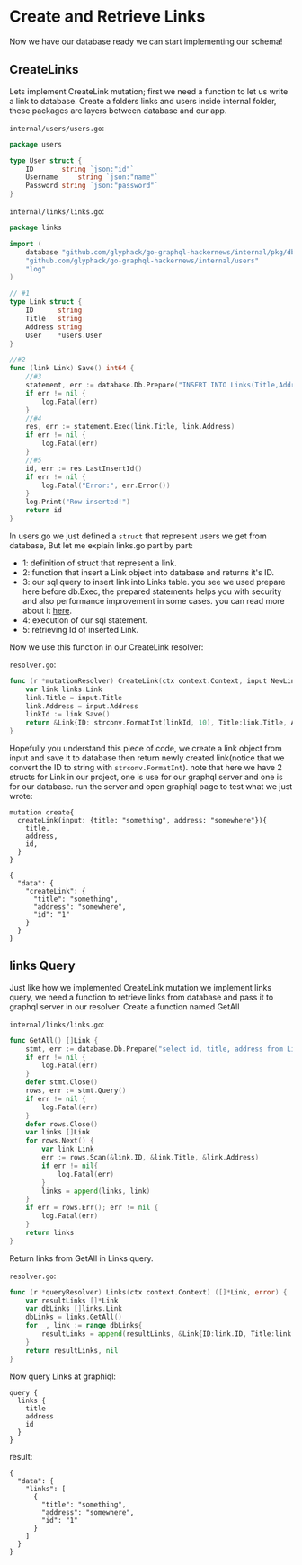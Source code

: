 # Create and Retrieve Links
Now we have our database ready we can start implementing our schema!

## CreateLinks
Lets implement CreateLink mutation; first we need a function to let us write a link to database.
Create a folders links and users inside internal folder, these packages are layers between database and our app.

<Instruction>

`internal/users/users.go`:
```go
package users

type User struct {
	ID       string `json:"id"`
	Username     string `json:"name"`
	Password string `json:"password"`
}
```

</Instruction>

<Instruction>

`internal/links/links.go`:
```go
package links

import (
	database "github.com/glyphack/go-graphql-hackernews/internal/pkg/db/mysql"
	"github.com/glyphack/go-graphql-hackernews/internal/users"
	"log"
)

// #1
type Link struct {
	ID      string
	Title   string
	Address string
	User    *users.User
}

//#2
func (link Link) Save() int64 {
	//#3
	statement, err := database.Db.Prepare("INSERT INTO Links(Title,Address) VALUES(?,?)")
	if err != nil {
		log.Fatal(err)
	}
	//#4
	res, err := statement.Exec(link.Title, link.Address)
	if err != nil {
		log.Fatal(err)
	}
	//#5
	id, err := res.LastInsertId()
	if err != nil {
		log.Fatal("Error:", err.Error())
	}
	log.Print("Row inserted!")
	return id
}

```

</Instruction>

In users.go we just defined a `struct` that represent users we get from database, But let me explain links.go part by part:
* 1: definition of struct that represent a link.
* 2: function that insert a Link object into database and returns it's ID.
* 3: our sql query to insert link into Links table. you see we used prepare here before db.Exec, the prepared statements helps you with security and also performance improvement in some cases. you can read more about it [here](https://www.postgresql.org/docs/9.3/sql-prepare.html).
* 4: execution of our sql statement.
* 5: retrieving Id of inserted Link.

Now we use this function in our CreateLink resolver:

<Instruction>

`resolver.go`:
```go
func (r *mutationResolver) CreateLink(ctx context.Context, input NewLink) (*Link, error) {
	var link links.Link
	link.Title = input.Title
	link.Address = input.Address
	linkId := link.Save()
	return &Link{ID: strconv.FormatInt(linkId, 10), Title:link.Title, Address:link.Address}, nil
}
```

</Instruction>

Hopefully you understand this piece of code, we create a link object from input and save it to database then return newly created link(notice that we convert the ID to string with `strconv.FormatInt`).
note that here we have 2 structs for Link in our project, one is use for our graphql server and one is for our database.
run the server and open graphiql page to test what we just wrote:

<Instruction>

```
mutation create{
  createLink(input: {title: "something", address: "somewhere"}){
    title,
    address,
    id,
  }
}
```
```
{
  "data": {
    "createLink": {
      "title": "something",
      "address": "somewhere",
      "id": "1"
    }
  }
}
```

</Instruction>

## links Query <a name="links-query"></a>
Just like how we implemented CreateLink mutation we implement links query, we need a function to retrieve links from database and pass it to graphql server in our resolver.
Create a function named GetAll

<Instruction>

`internal/links/links.go`:
```go
func GetAll() []Link {
	stmt, err := database.Db.Prepare("select id, title, address from Links")
	if err != nil {
		log.Fatal(err)
	}
	defer stmt.Close()
	rows, err := stmt.Query()
	if err != nil {
		log.Fatal(err)
	}
	defer rows.Close()
	var links []Link
	for rows.Next() {
		var link Link
		err := rows.Scan(&link.ID, &link.Title, &link.Address)
		if err != nil{
			log.Fatal(err)
		}
		links = append(links, link)
	}
	if err = rows.Err(); err != nil {
		log.Fatal(err)
	}
	return links
}
```

</Instruction>

Return links from GetAll in Links query.

<Instruction>

`resolver.go`:
```go
func (r *queryResolver) Links(ctx context.Context) ([]*Link, error) {
	var resultLinks []*Link
	var dbLinks []links.Link
	dbLinks = links.GetAll()
	for _, link := range dbLinks{
		resultLinks = append(resultLinks, &Link{ID:link.ID, Title:link.Title, Address:link.Address})
	}
	return resultLinks, nil
}
```

</Instruction>

Now query Links at graphiql:
```
query {
  links {
    title
    address
    id
  }
}

```
result:
```
{
  "data": {
    "links": [
      {
        "title": "something",
        "address": "somewhere",
        "id": "1"
      }
    ]
  }
}
```
